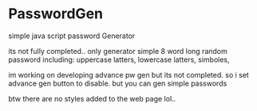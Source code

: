 # PasswordGen
simple java script password Generator 

its not fully completed.. 
only generator simple 8 word long random password including:
         uppercase latters,
         lowercase latters,
         simboles,

im working on developing advance pw gen but its not completed. so i set advance gen button to disable.
but you can gen simple passwords

btw there are no styles added to the web page lol..
